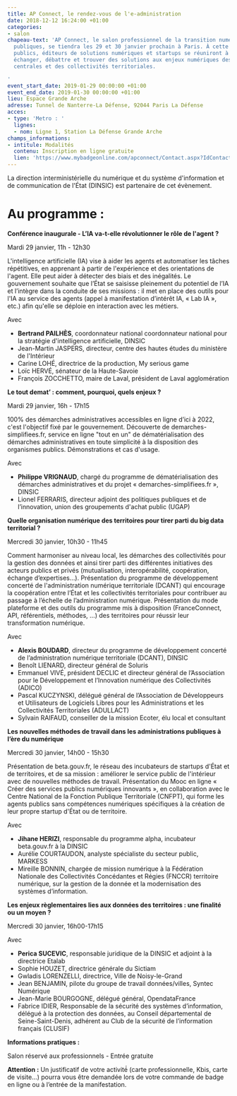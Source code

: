 ```yaml
---
title: AP Connect, le rendez-vous de l'e-administration
date: 2018-12-12 16:24:00 +01:00
categories:
- salon
chapeau-text: 'AP Connect, le salon professionnel de la transition numérique des administrations
  publiques, se tiendra les 29 et 30 janvier prochain à Paris. À cette occasion, agents
  publics, éditeurs de solutions numériques et startups se réuniront à Paris pour
  échanger, débattre et trouver des solutions aux enjeux numériques des administrations
  centrales et des collectivités territoriales.

'
event_start_date: 2019-01-29 00:00:00 +01:00
event_end_date: 2019-01-30 00:00:00 +01:00
lieu: Espace Grande Arche
adresse: Tunnel de Nanterre-La Défense, 92044 Paris La Défense
acces:
- type: 'Metro : '
  lignes:
  - nom: Ligne 1, Station La Défense Grande Arche
champs_informations:
- intitule: Modalités
  contenu: Inscription en ligne gratuite
  lien: 'https://www.mybadgeonline.com/apconnect/Contact.aspx?IdContact=169983088&IdCommande=76979259 '
---
```


La direction interministérielle du numérique et du système d'information et de communication de l'État (DINSIC) est partenaire de cet évènement.

# Au programme : 

**Conférence inaugurale - L’IA va-t-elle révolutionner le rôle de l'agent ?**

Mardi 29 janvier, 11h - 12h30

L'intelligence artificielle (IA) vise à aider les agents et automatiser les tâches répétitives, en apprenant à partir de l'expérience et des orientations de l'agent. Elle peut aider à détecter des biais et des inégalités. Le gouvernement souhaite que l’État se saisisse pleinement du potentiel de l’IA et l’intègre dans la conduite de ses missions : il met en place des outils pour l'IA au service des agents (appel à manifestation d’intérêt IA, « Lab IA », etc.) afin qu'elle se déploie en interaction avec les métiers. 

Avec 
* **Bertrand PAILHÈS**, coordonnateur national coordonnateur national pour la stratégie d'intelligence artificielle, DINSIC
* Jean-Martin JASPERS, directeur, centre des hautes études du ministère de l'Intérieur 
* Carine LOHÉ, directrice de la production, My serious game 
* Loïc HERVÉ, sénateur de la Haute-Savoie 
* François ZOCCHETTO, maire de Laval, président de Laval agglomération 



**Le tout demat’ : comment, pourquoi, quels enjeux ?**

Mardi 29 janvier, 16h - 17h15

100% des démarches administratives accessibles en ligne d’ici à 2022, c'est l'objectif fixé par le gouvernement. Découverte de demarches-simplifiees.fr, service en ligne "tout en un" de dématérialisation des démarches administratives en toute simplicité à la disposition des organismes publics. Démonstrations et cas d'usage.

Avec 
* **Philippe VRIGNAUD**, chargé du programme de dématérialisation des démarches administratives et du projet « demarches-simplifiees.fr », DINSIC
* Lionel FERRARIS, directeur adjoint des politiques publiques et de l’innovation, union des groupements d'achat public (UGAP)



**Quelle organisation numérique des territoires pour tirer parti du big data territorial ?**

Mercredi 30 janvier, 10h30 - 11h45

Comment harmoniser au niveau local, les démarches des collectivités pour la gestion des données et ainsi tirer parti des différentes initiatives des acteurs publics et privés (mutualisation, interopérabilité, coopération, échange d’expertises…).
Présentation du programme de développement concerté de l'administration numérique territoriale (DCANT) qui encourage la coopération entre l’État et les collectivités territoriales pour contribuer au passage à l’échelle de l’administration numérique. 
Présentation du mode plateforme et des outils du programme mis à disposition (FranceConnect, API, référentiels, méthodes, …) des territoires pour réussir leur transformation numérique.

Avec 
* **Alexis BOUDARD**, directeur du programme de développement concerté de l’administration numérique territoriale (DCANT), DINSIC
* Benoît LIENARD, directeur général de Soluris 
* Emmanuel VIVÉ, président DECLIC et directeur général de l’Association pour le Développement et l’Innovation numérique des Collectivités (ADICO) 
* Pascal KUCZYNSKI, délégué général de l’Association de Développeurs et Utilisateurs de Logiciels Libres pour les Administrations et les Collectivités Territoriales (ADULLACT)
* Sylvain RAIFAUD, conseiller de la mission Ecoter, élu local et consultant



**Les nouvelles méthodes de travail dans les administrations publiques à l’ère du numérique**

Mercredi 30 janvier, 14h00 - 15h30

Présentation de beta.gouv.fr, le réseau des incubateurs de startups d'État et de territoires, et de sa mission : améliorer le service public de l'intérieur avec de nouvelles méthodes de travail. Présentation du Mooc en ligne « Créer des services publics numériques innovants », en collaboration avec le Centre National de la Fonction Publique Territoriale (CNFPT), qui forme les agents publics sans compétences numériques spécifiques à la création de leur propre startup d'État ou de territoire.

Avec
* **Jihane HERIZI**, responsable du programme alpha, incubateur beta.gouv.fr à la DINSIC
* Aurélie COURTAUDON, analyste spécialiste du secteur public, MARKESS
* Mireille BONNIN, chargée de mission numérique à la Fédération Nationale des Collectivités Concédantes et Régies (FNCCR) territoire numérique, sur la gestion de la donnée et la modernisation des systèmes d’information.



**Les enjeux règlementaires lies aux données des territoires : une finalité ou un moyen ?**

Mercredi 30 janvier, 16h00-17h15 

Avec
* **Perica SUCEVIC**, responsable juridique de la DINSIC et adjoint à la directrice Etalab 
* Sophie HOUZET, directrice générale du Sictiam 
* Gwladis LORENZELLI, directrice, Ville de Noisy-le-Grand 
* Jean BENJAMIN, pilote du groupe de travail données/villes, Syntec Numérique
* Jean-Marie BOURGOGNE, délégué général, OpendataFrance 
* Fabrice IDIER, Responsable de la sécurité des systèmes d’information, délégué à la protection des données, au Conseil départemental de Seine-Saint-Denis, adhérent au Club de la sécurité de l’information français (CLUSIF)



**Informations pratiques :**

Salon réservé aux professionnels - Entrée gratuite

**Attention :** Un justificatif de votre activité́ (carte professionnelle, Kbis, carte de visite…) pourra vous être demandée lors de votre commande de badge en ligne ou à l’entrée de la manifestation.
